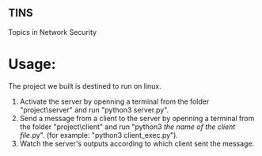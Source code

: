 ## TINS
Topics in Network Security



# Usage:
The project we built is destined to run on linux.
1. Activate the server by openning a terminal from the folder "project\server" and run "python3 server.py".
2. Send a message from a client to the server by openning a terminal from the folder "project\client" and run "python3 *the name of the client file*.py".
   (for example: "python3 client_exec.py").
3. Watch the server's outputs according to which client sent the message.

